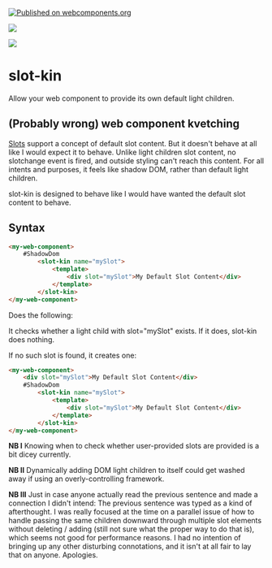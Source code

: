 [![Published on webcomponents.org](https://img.shields.io/badge/webcomponents.org-published-blue.svg)](https://www.webcomponents.org/element/slot-kin)

<a href="https://nodei.co/npm/slot-kin/"><img src="https://nodei.co/npm/slot-kin.png"></a>

<img src="https://badgen.net/bundlephobia/minzip/slot-kin">

# slot-kin

Allow your web component to provide its own default light children.

## (Probably wrong) web component kvetching

[Slots](https://developer.mozilla.org/en-US/docs/Web/Web_Components/Using_templates_and_slots#Adding_flexibility_with_slots) support a concept of default slot content.  But it doesn't behave at all like I would expect it to behave.  Unlike light children slot content, no slotchange event is fired, and outside styling can't reach this content.  For all intents and purposes, it feels like shadow DOM, rather than default light children. 

slot-kin is designed to behave like I would have wanted the default slot content to behave.

## Syntax

```html
<my-web-component>
    #ShadowDom
        <slot-kin name="mySlot">
            <template>
                <div slot="mySlot">My Default Slot Content</div>
            </template>
        </slot-kin>
</my-web-component>
```
Does the following:

It checks whether a light child with slot="mySlot" exists.  If it does, slot-kin does nothing.  

If no such slot is found, it creates one:

```html
<my-web-component>
    <div slot="mySlot">My Default Slot Content</div>
    #ShadowDom
        <slot-kin name="mySlot">
            <template>
                <div slot="mySlot">My Default Slot Content</div>
            </template>
        </slot-kin>
</my-web-component>
```

**NB I** Knowing when to check whether user-provided slots are provided is a bit dicey currently.

**NB II**  Dynamically adding DOM light children to itself could get washed away if using an overly-controlling framework.

**NB III**  Just in case anyone actually read the previous sentence and made a connection I didn't intend:  The previous sentence was typed as a kind of afterthought.  I was really focused at the time on a parallel issue of how to handle passing the same children downward through multiple slot elements without deleting / adding (still not sure what the proper way to do that is), which seems not good for performance reasons.  I had no intention of bringing up any other disturbing connotations, and it isn't at all fair to lay that on anyone.  Apologies.






